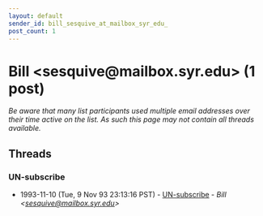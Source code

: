 ```yaml
---
layout: default
sender_id: bill_sesquive_at_mailbox_syr_edu_
post_count: 1
---
```


# Bill <sesquive<span>@</span>mailbox.syr.edu> (1 post)

_Be aware that many list participants used multiple email addresses over their time active on the list. As such this page may not contain all threads available._

## Threads

### UN-subscribe
+ 1993-11-10 (Tue, 9 Nov 93 23:13:16 PST) - [UN-subscribe](/archive/1993/11/9b52079a50ef0eedc7309c82af30c28c5ff6862ac2358fe23f71382bf01e79bb) - _Bill \<sesquive@mailbox.syr.edu\>_

